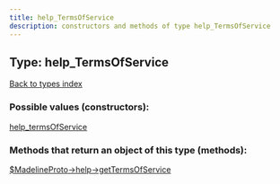 ```yaml
---
title: help_TermsOfService
description: constructors and methods of type help_TermsOfService
---
```

## Type: help\_TermsOfService  
[Back to types index](index.md)



### Possible values (constructors):

[help\_termsOfService](../constructors/help_termsOfService.md)  



### Methods that return an object of this type (methods):

[$MadelineProto->help->getTermsOfService](../methods/help_getTermsOfService.md)  



